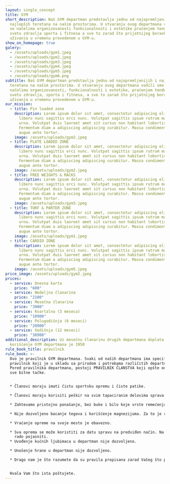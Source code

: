 ```yaml
---
layout: single_concept
title: GYM
short_description: Naš GYM departman predstavlja jednu od najopremljenijih i
  najlepših teretana na našim prostorima. U stvaranju ovog departmana vodili smo
  se načelima organizovanosti funkcionalnosti i estetike praćenjem tendencija u
  svetu zdravlja sporta i fitnesa a sve to zarad što prijatnijeg boravka i
  uživanja u vremenu provedenom u GYM-u.
show_on_homepage: true
galery:
  - /assets/uploads/gym1.jpeg
  - /assets/uploads/gym2.jpeg
  - /assets/uploads/gym3.jpeg
  - /assets/uploads/gym4.jpeg
  - /assets/uploads/gym5.jpeg
  - /assets/uploads/gym6.png
subtitle: Naš GYM departman predstavlja jednu od najopremljenijih i najlepših
  teretana na našim prostorima. U stvaranju ovog departmana vodili smo se
  načelima organizovanosti, funkcionalnosti i estetike, praćenjem tendencija u
  svetu zdravlja, sporta i fitnesa, a sve to zarad što prijatnijeg boravka i
  uživanja u vremenu provedenom u GYM-u.
our_mission:
  - title: Pin loaded zone
    description: Lorem ipsum dolor sit amet, consectetur adipiscing elit. Diam, elit
      libero nunc sagittis orci nunc. Volutpat sagittis ipsum rutrum mauris,
      urna. Volutpat duis laoreet amet sit cursus non habitant lobortis.
      Fermentum diam a adipiscing adipiscing curabitur. Massa condimentum purus
      augue ante tortor.
    image: /assets/uploads/gym2.jpeg
  - title: PLATE LOADED ZONE
    description: Lorem ipsum dolor sit amet, consectetur adipiscing elit. Diam, elit
      libero nunc sagittis orci nunc. Volutpat sagittis ipsum rutrum mauris,
      urna. Volutpat duis laoreet amet sit cursus non habitant lobortis.
      Fermentum diam a adipiscing adipiscing curabitur. Massa condimentum purus
      augue ante tortor.
    image: /assets/uploads/gym2.jpeg
  - title: FREE WEIGHTS & RACKS
    description: Lorem ipsum dolor sit amet, consectetur adipiscing elit. Diam, elit
      libero nunc sagittis orci nunc. Volutpat sagittis ipsum rutrum mauris,
      urna. Volutpat duis laoreet amet sit cursus non habitant lobortis.
      Fermentum diam a adipiscing adipiscing curabitur. Massa condimentum purus
      augue ante tortor.
    image: /assets/uploads/gym3.jpeg
  - title: TURF & PARTER ZONE
    description: Lorem ipsum dolor sit amet, consectetur adipiscing elit. Diam, elit
      libero nunc sagittis orci nunc. Volutpat sagittis ipsum rutrum mauris,
      urna. Volutpat duis laoreet amet sit cursus non habitant lobortis.
      Fermentum diam a adipiscing adipiscing curabitur. Massa condimentum purus
      augue ante tortor.
    image: /assets/uploads/gym1.jpeg
  - title: CARDIO ZONE
    description: Lorem ipsum dolor sit amet, consectetur adipiscing elit. Diam, elit
      libero nunc sagittis orci nunc. Volutpat sagittis ipsum rutrum mauris,
      urna. Volutpat duis laoreet amet sit cursus non habitant lobortis.
      Fermentum diam a adipiscing adipiscing curabitur. Massa condimentum purus
      augue ante tortor.
    image: /assets/uploads/gym5.jpeg
price_image: /assets/uploads/gym2.jpeg
prices:
  - service: Dnevna karta
    price: "600"
  - service: Nedeljna članarina
    price: "2100"
  - service: Mesečna članarina
    price: "3900"
  - service: Kvartalna (3 meseca)
    price: "10900"
  - service: Polugodišnja (6 meseci)
    price: "20900"
  - service: Godišnja (12 meseci)
    price: "38900"
additional_description: Uz mesečnu članarinu drugih departmana doplata za
  korišćenje GYM departmana je 1950
rule_book_title: pravilnik
rule_book: >-
  Ovo je pravilnik GYM departmana. Svaki od naših departmana ima specifičan
  pravilnik koji je u skladu sa prirodom i potrebama različitih departmana.
  Pored pravilnika departmana, postoji PRAVILNIK ČLANSTVA koji opšte određuje
  sve bitne tačke.


  * Članovi moraju imati čistu sportsku opremu i čiste patike.

  * Članovi moraju korisiti peškir na svim tapaciranim delovima sprava. Ukoliko ste zaboravili svoj, na našoj recepciji možete kupiti ili iznajmiti čist peškir.

  * Zahtevamo pristojno ponašanje, bez buke i bilo koje vrste remećenja drugih članova.

  * Nije dozvoljeno bacanje tegova i korišćenje magnezijuma. Za to je rezervisan departman.

  * Vraćanje opreme na svoje mesto je obavezno.

  * Sva oprema se može koristiti za datu spravu na predviđen način. Na svakoj spravi postoji slikoviti prikaz, a ukoliko vam je potrebna dodatna instrukcija naši treneri će vam \
    rado pojasniti.
  * Uvođenje kućnih ljubimaca u departman nije dozvoljeno.

  * Unošenje hrane u departman nije dozvoljeno.

  * Drago nam je što razumete da su pravila propisana zarad Vašeg što prijatnijeg boravka kao i kvalitetnije usluge.


  Hvala Vam što ista poštujete.
---
```

